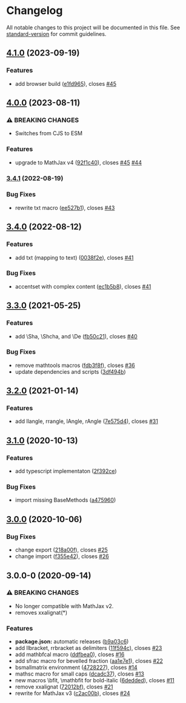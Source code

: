 # Changelog

All notable changes to this project will be documented in this file. See [standard-version](https://github.com/conventional-changelog/standard-version) for commit guidelines.

## [4.1.0](https://github.com/AmerMathSoc/mathjax-ams-macros/compare/v4.0.0...v4.1.0) (2023-09-19)


### Features

* add browser build ([e1fd965](https://github.com/AmerMathSoc/mathjax-ams-macros/commit/e1fd965479e0406960523427b8df5a5cb410690f)), closes [#45](https://github.com/AmerMathSoc/mathjax-ams-macros/issues/45)

## [4.0.0](https://github.com/AmerMathSoc/mathjax-ams-macros/compare/v3.4.1...v4.0.0) (2023-08-11)


### ⚠ BREAKING CHANGES

* Switches from CJS to ESM

### Features

* upgrade to MathJax v4 ([92f1c40](https://github.com/AmerMathSoc/mathjax-ams-macros/commit/92f1c40ba9e88f184c85b063fb5765a3b3351285)), closes [#45](https://github.com/AmerMathSoc/mathjax-ams-macros/issues/45) [#44](https://github.com/AmerMathSoc/mathjax-ams-macros/issues/44)

### [3.4.1](https://github.com/AmerMathSoc/mathjax-ams-macros/compare/v3.4.0...v3.4.1) (2022-08-19)


### Bug Fixes

* rewrite txt macro ([ee527b1](https://github.com/AmerMathSoc/mathjax-ams-macros/commit/ee527b156677e4d931df66bd45958996df719c15)), closes [#43](https://github.com/AmerMathSoc/mathjax-ams-macros/issues/43)

## [3.4.0](https://github.com/AmerMathSoc/mathjax-ams-macros/compare/v3.3.0...v3.4.0) (2022-08-12)


### Features

* add txt (mapping to text) ([0038f2e](https://github.com/AmerMathSoc/mathjax-ams-macros/commit/0038f2e80eb367886541e9f013b1049ad9bcbc95)), closes [#41](https://github.com/AmerMathSoc/mathjax-ams-macros/issues/41)


### Bug Fixes

* accentset with complex content ([ec1b5b8](https://github.com/AmerMathSoc/mathjax-ams-macros/commit/ec1b5b865d3c5ac634d32f99de2d0d1f2631e861)), closes [#41](https://github.com/AmerMathSoc/mathjax-ams-macros/issues/41)

## [3.3.0](https://github.com/AmerMathSoc/mathjax-ams-macros/compare/v3.2.0...v3.3.0) (2021-05-25)


### Features

* add  \Sha, \Shcha, and \De ([fb50c21](https://github.com/AmerMathSoc/mathjax-ams-macros/commit/fb50c21ec1dc26c56a43e9831405456c245306a5)), closes [#40](https://github.com/AmerMathSoc/mathjax-ams-macros/issues/40)


### Bug Fixes

* remove mathtools macros ([fdb3f8f](https://github.com/AmerMathSoc/mathjax-ams-macros/commit/fdb3f8ff5e5c391cbf00ae867f425df95fce2b30)), closes [#36](https://github.com/AmerMathSoc/mathjax-ams-macros/issues/36)
* update dependencies and scripts ([3df494b](https://github.com/AmerMathSoc/mathjax-ams-macros/commit/3df494b60fdd703048a3556e073ab4601cc03683))

## [3.2.0](https://github.com/AmerMathSoc/mathjax-ams-macros/compare/v3.1.0...v3.2.0) (2021-01-14)


### Features

* add llangle, rrangle, lAngle, rAngle ([7e575d4](https://github.com/AmerMathSoc/mathjax-ams-macros/commit/7e575d4976ac6d28c8b74f382e8a25fc9f32d5c1)), closes [#31](https://github.com/AmerMathSoc/mathjax-ams-macros/issues/31)

## [3.1.0](https://github.com/AmerMathSoc/mathjax-ams-macros/compare/v3.0.0...v3.1.0) (2020-10-13)


### Features

* add typescript implementaton ([2f392ce](https://github.com/AmerMathSoc/mathjax-ams-macros/commit/2f392ce8d97676515ccdd340afd767146272b1f8))


### Bug Fixes

* import missing BaseMethods ([a475960](https://github.com/AmerMathSoc/mathjax-ams-macros/commit/a4759604eb782b94ecef13d945d8a85225cc7830))

## [3.0.0](https://github.com/AmerMathSoc/mathjax-ams-macros/compare/v3.0.0-0...v3.0.0) (2020-10-06)


### Bug Fixes

* change export ([218a00f](https://github.com/AmerMathSoc/mathjax-ams-macros/commit/218a00fc0cedb9508bc94fec66ea0392ea23c5af)), closes [#25](https://github.com/AmerMathSoc/mathjax-ams-macros/issues/25)
* change import ([f355e42](https://github.com/AmerMathSoc/mathjax-ams-macros/commit/f355e42c34b9c6612f4887458eb4273dc4f9c19a)), closes [#26](https://github.com/AmerMathSoc/mathjax-ams-macros/issues/26)

## 3.0.0-0 (2020-09-14)


### ⚠ BREAKING CHANGES

* No longer compatible with MathJax v2.
* removes xxalignat(*)

### Features

* **package.json:** automatic releases ([b9a03c6](https://github.com/AmerMathSoc/mathjax-ams-macros/commit/b9a03c6a12804ee36e9d10244fe33c5e075dd789))
* add llbracket, rrbracket as delimiters ([11f594c](https://github.com/AmerMathSoc/mathjax-ams-macros/commit/11f594c965993b2b6598bb4cb8880e96d418dbac)), closes [#23](https://github.com/AmerMathSoc/mathjax-ams-macros/issues/23)
* add mathbfcal macro ([ddfbea0](https://github.com/AmerMathSoc/mathjax-ams-macros/commit/ddfbea04f1babc53fabfb498708ee40035ac29d3)), closes [#16](https://github.com/AmerMathSoc/mathjax-ams-macros/issues/16)
* add sfrac macro for bevelled fraction ([aa1e7e1](https://github.com/AmerMathSoc/mathjax-ams-macros/commit/aa1e7e1643971319f974d24ac1360820f6337e26)), closes [#22](https://github.com/AmerMathSoc/mathjax-ams-macros/issues/22)
* bsmallmatrix environment ([4728227](https://github.com/AmerMathSoc/mathjax-ams-macros/commit/47282270cce9518dc24490d0f1299234276e8026)), closes [#14](https://github.com/AmerMathSoc/mathjax-ams-macros/issues/14)
* mathsc macro for small caps ([dcadc37](https://github.com/AmerMathSoc/mathjax-ams-macros/commit/dcadc374d31f615b99b746116e57f396a3a44db2)), closes [#13](https://github.com/AmerMathSoc/mathjax-ams-macros/issues/13)
* new macros \bfit, \mathbfit for bold-italic ([6dedded](https://github.com/AmerMathSoc/mathjax-ams-macros/commit/6dedded4aaeb8cdab5e9ce131a49735ed0bbf984)), closes [#11](https://github.com/AmerMathSoc/mathjax-ams-macros/issues/11)
* remove xxalignat ([72012bf](https://github.com/AmerMathSoc/mathjax-ams-macros/commit/72012bffb0e754fb020d5377a82a9912ecf89866)), closes [#21](https://github.com/AmerMathSoc/mathjax-ams-macros/issues/21)
* rewrite for MathJax v3 ([c2ac00b](https://github.com/AmerMathSoc/mathjax-ams-macros/commit/c2ac00b7afa9b8ba2312ace57535356c9f4484f7)), closes [#24](https://github.com/AmerMathSoc/mathjax-ams-macros/issues/24)
